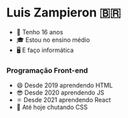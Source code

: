 <div>
    <h1>Luis Zampieron 🇧🇷</h1>
    <ul>
        <li>🙋‍ Tenho 16 anos </li>
        <li>🎓 Estou no ensino médio </li>
        <li>🖥️ E faço informática </li>
    </ul>
</div>

<div>
  <h3>Programação Front-end</h3>
  <ul>
    <li>😄 Desde 2019 aprendendo HTML </li>
    <li>😎 Desde 2020 aprendendo JS </li>
    <li>⚛️ Desde 2021 aprendendo React </li>
    <li>🤪 Até hoje chutando CSS </li>
  </ul>
</div>
